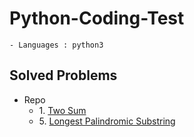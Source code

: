 # Python-Coding-Test 
	- Languages : python3

## Solved Problems
+ Repo
  + 1\. [Two Sum](https://github.com/injae97/Algorithm/tree/master/LeetCode)
  + 5\. [Longest Palindromic Substring](https://github.com/injae97/Algorithm/tree/master/Programmers)
